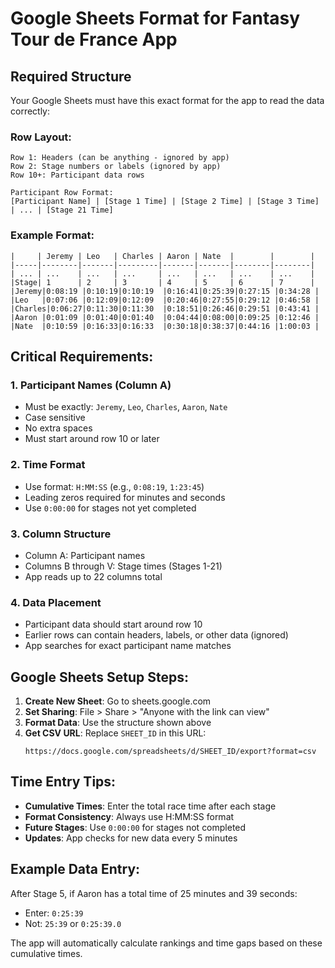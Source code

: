 # Google Sheets Format for Fantasy Tour de France App

## Required Structure

Your Google Sheets must have this exact format for the app to read the data correctly:

### Row Layout:

```
Row 1: Headers (can be anything - ignored by app)
Row 2: Stage numbers or labels (ignored by app)
Row 10+: Participant data rows

Participant Row Format:
[Participant Name] | [Stage 1 Time] | [Stage 2 Time] | [Stage 3 Time] | ... | [Stage 21 Time]
```

### Example Format:

```
|     | Jeremy | Leo   | Charles | Aaron | Nate  |        |        |
|-----|--------|-------|---------|-------|-------|--------|--------|
| ... | ...    | ...   | ...     | ...   | ...   | ...    | ...    |
|Stage| 1      | 2     | 3       | 4     | 5     | 6      | 7      |
|Jeremy|0:08:19 |0:10:19|0:10:19  |0:16:41|0:25:39|0:27:15 |0:34:28 |
|Leo   |0:07:06 |0:12:09|0:12:09  |0:20:46|0:27:55|0:29:12 |0:46:58 |
|Charles|0:06:27|0:11:30|0:11:30  |0:18:51|0:26:46|0:29:51 |0:43:41 |
|Aaron |0:01:09 |0:01:40|0:01:40  |0:04:44|0:08:00|0:09:25 |0:12:46 |
|Nate  |0:10:59 |0:16:33|0:16:33  |0:30:18|0:38:37|0:44:16 |1:00:03 |
```

## Critical Requirements:

### 1. Participant Names (Column A)
- Must be exactly: `Jeremy`, `Leo`, `Charles`, `Aaron`, `Nate`
- Case sensitive
- No extra spaces
- Must start around row 10 or later

### 2. Time Format
- Use format: `H:MM:SS` (e.g., `0:08:19`, `1:23:45`)
- Leading zeros required for minutes and seconds
- Use `0:00:00` for stages not yet completed

### 3. Column Structure
- Column A: Participant names
- Columns B through V: Stage times (Stages 1-21)
- App reads up to 22 columns total

### 4. Data Placement
- Participant data should start around row 10
- Earlier rows can contain headers, labels, or other data (ignored)
- App searches for exact participant name matches

## Google Sheets Setup Steps:

1. **Create New Sheet**: Go to sheets.google.com
2. **Set Sharing**: File > Share > "Anyone with the link can view"
3. **Format Data**: Use the structure shown above
4. **Get CSV URL**: Replace `SHEET_ID` in this URL:
   ```
   https://docs.google.com/spreadsheets/d/SHEET_ID/export?format=csv
   ```

## Time Entry Tips:

- **Cumulative Times**: Enter the total race time after each stage
- **Format Consistency**: Always use H:MM:SS format
- **Future Stages**: Use `0:00:00` for stages not completed
- **Updates**: App checks for new data every 5 minutes

## Example Data Entry:

After Stage 5, if Aaron has a total time of 25 minutes and 39 seconds:
- Enter: `0:25:39`
- Not: `25:39` or `0:25:39.0`

The app will automatically calculate rankings and time gaps based on these cumulative times.
